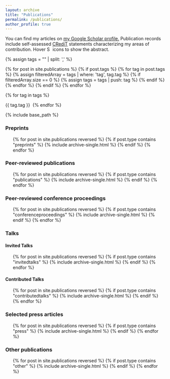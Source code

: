```yaml
---
layout: archive
title: "Publications"
permalink: /publications/
author_profile: true
---
```


You can find my articles on <u><a href="https://scholar.google.com/citations?user=oyl_rgUAAAAJ">my Google Scholar profile</a>.</u>
Publication records include self-assessed <a href="https://credit.niso.org/">CRediT</a> statements characterizing my areas of contribution. Hover <img src="{{ base_path }}/images/question.svg" style="display:inline; height:1em" title="Show abstract" /> icons to show the abstract.

{% assign tags = "" | split: ',' %}

{% for post in site.publications %}
  {% if post.tags %}
    {% for tag in post.tags %}
      {% assign filteredArray = tags | where: 'tag', tag.tag %}
      {% if filteredArray.size == 0 %}
        {% assign tags = tags | push: tag %}
      {% endif %}
    {% endfor %}
  {% endif %}
{% endfor %}

<script src="https://cdnjs.cloudflare.com/ajax/libs/jquery/3.7.1/jquery.min.js" type="text/javascript"></script>
<script type="text/javascript">
$(document).ready(function () {
  var tag_state = {};

  {% for tag in tags %}
    tag_state["{{ tag.id }}"] = {
      color: "{{ tag.color }}",
      text_color: "{{ tag.text_color }}",
      selected: false
    };
  {% endfor %}

  function restore_tag_color(tag_id) {
    $("#toggle-" + tag_id + "").css('background-color', tag_state[tag_id].color);
    $("#toggle-" + tag_id + "").css('color', tag_state[tag_id].text_color);
  }

  function grayout_tag(tag_id) {
    $("#toggle-" + tag_id + "").css('background-color', 'rgb(164, 164, 164)');
    $("#toggle-" + tag_id + "").css('color', 'white');
  }

  function select_tag(tag_id) {
    tag_state[tag_id].selected = true;
    target = "ul li.publication:not(:has(div span." + tag_id + "))";
    $(target).hide();
  }

  function deselect_tag(tag_id) {
    tag_state[tag_id].selected = false;
    target = "ul li.publication:not(:has(div span." + tag_id + "))";
    $(target).show();
  }


  {% for tag in tags %}
    $("#toggle-{{ tag.id }}").click(function () {
      tag_id = "{{ tag.id }}";
      target = "ul li.publication:not(:has(div span.{{ tag.id }}))";

      tag_state[tag_id].selected = !tag_state[tag_id].selected;

      console.log(tag_id); 
      console.log(tag_state[tag_id].selected); 
      console.log($("#toggle-{{ tag.id }}").css('background-color')); 

      if (tag_state[tag_id].selected == true) {
        for (tag in tag_state) {
          if (tag_state[tag].selected == true) {
            deselect_tag(tag_id);
          }
        }
        enable_tag(tag_id);
      } else {
        disable_tag(tag_id);
      }

      n_selected = 0;
      for (tag in tag_state) {
        if (tag_state[tag].selected == true) {
          n_selected++;
        }
      }
      
      for (tag in tag_state) {
        if (n_selected == 0 || tag_state[tag].selected == true) {
          restore_tag_color(tag);
        }
        else {
          grayout_tag(tag);
        }
      }
      
    });
    
  {% endfor %}
});
</script>

{% for tag in tags %}
<div style="white-space:nowrap; display: inline-block;">
  <span id="toggle-{{ tag.id }}" class="publication_tag {{ tag.id }}" style="background-color: {{ tag.color }}; color: {{ tag.text_color }}; margin-right: 4px;">{{ tag.tag }}</span>
</div>
{% endfor %}

{% include base_path %}

<h3>Preprints</h3>

<ul>
{% for post in site.publications reversed %}
  {% if post.type contains "preprints" %}
    {% include archive-single.html %}
  {% endif %}
{% endfor %}
</ul>

<h3>Peer-reviewed publications</h3>

<ul>
{% for post in site.publications reversed %}
  {% if post.type contains "publications" %}
    {% include archive-single.html %}
  {% endif %}
{% endfor %}
</ul>

<h3>Peer-reviewed conference proceedings</h3>

<ul>
{% for post in site.publications reversed %}
{% if post.type contains "conferenceproceedings" %}
  {% include archive-single.html %}
{% endif %}
{% endfor %}
</ul>

<h3>Talks</h3>

<h4>Invited Talks</h4>
<ul>
{% for post in site.publications reversed %}
  {% if post.type contains "invitedtalks" %}
    {% include archive-single.html %}
  {% endif %}
{% endfor %}
</ul>

<h4>Contributed Talks</h4>
<ul>
{% for post in site.publications reversed %}
  {% if post.type contains "contributedtalks" %}
    {% include archive-single.html %}
  {% endif %}
{% endfor %}
</ul>

<h3>Selected press articles</h3>

<ul>
{% for post in site.publications reversed %}
  {% if post.type contains "press" %}
    {% include archive-single.html %}
  {% endif %}
{% endfor %}
</ul>

<h3>Other publications</h3>

<ul>
{% for post in site.publications reversed %}
  {% if post.type contains "other" %}
    {% include archive-single.html %}
  {% endif %}
{% endfor %}
</ul>
